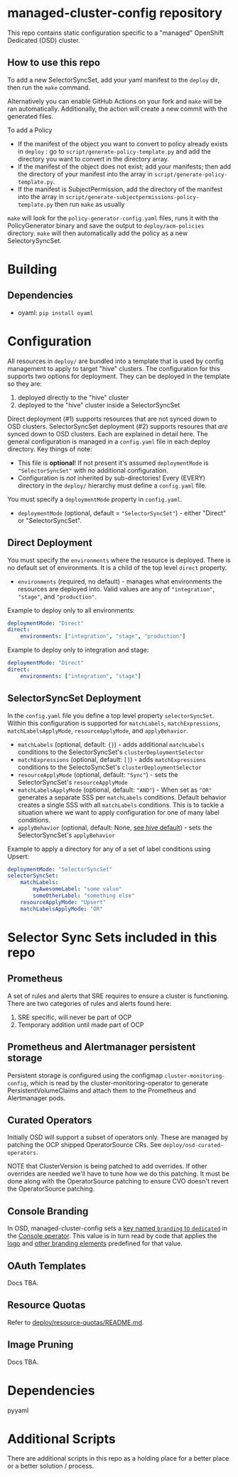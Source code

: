 # managed-cluster-config repository

This repo contains static configuration specific to a "managed" OpenShift Dedicated (OSD) cluster.

## How to use this repo

To add a new SelectorSyncSet, add your yaml manifest to the `deploy` dir, then run the `make` command.

Alternatively you can enable GitHub Actions on your fork and `make` will be ran automatically. Additionally,
the action will create a new commit with the generated files.

To add a Policy
- If the manifest of the object you want to convert to policy already exists in `deploy` : go to `script/generate-policy-template.py` and add the directory you want to convert in the directory array. 
- If the manifest of the object does not exist; add your manifests; then add the directory of your manifest into the array in `script/generate-policy-template.py`. 
- If the manifest is SubjectPermission, add the directory of the manifest into the array in `script/generate-subjectpermissions-policy-template.py` then run `make` as usually

`make` will look for the `policy-generator-config.yaml` files, runs it with the PolicyGenerator binary and save the output to `deploy/acm-policies` directory. `make` will then automatically
add the policy as a new SelectorySyncSet.

# Building

## Dependencies

- oyaml: `pip install oyaml`

# Configuration

All resources in `deploy/` are bundled into a template that is used by config management to apply to target "hive" clusters.  The configuration for this supports two options for deployment.  They can be deployed in the template so they are:

1. deployed directly to the "hive" cluster
2. deployed to the "hive" cluster inside a SelectorSyncSet

Direct deployment (#1) supports resources that are not synced down to OSD clusters.  SelectorSyncSet deployment (#2) supports resoures that _are_ synced down to OSD clusters.  Each are explained in detail here.  The general configuration is managed in a `config.yaml` file in each deploy directory.  Key things of note:

* This file is **optional**!  If not present it's assumed `deploymentMode` is `"SelectorSyncSet"` with no additional configuration.
* Configuration is _not_ inherited by sub-directories!  Every (EVERY) directory in the `deploy/` hierarchy must define a `config.yaml` file.

You must specify a `deploymentMode` property in `config.yaml`.

* `deploymentMode` (optional, default = `"SelectorSyncSet"`) - either "Direct" or "SelectorSyncSet".

## Direct Deployment

You must specify the `environments` where the resource is deployed.  There is no default set of environments.  It is a child of the top level `direct` property.

* `environments` (required, no default) - manages what environments the resources are deployed into.  Valid values are any of `"integration"`, `"stage"`, and `"production"`.

Example to deploy only to all environments:
```yaml
deploymentMode: "Direct"
direct:
    environments: ["integration", "stage", "production"]
```

Example to deploy only to integration and stage:
```yaml
deploymentMode: "Direct"
direct:
    environments: ["integration", "stage"]
```

## SelectorSyncSet Deployment

In the `config.yaml` file you define a top level property `selectorSyncSet`.  Within this configuration is supported for `matchLabels`, `matchExpressions`, `matchLabelsApplyMode`, `resourceApplyMode`, and `applyBehavior`.

* `matchLabels` (optional, default: `{}`) - adds additional `matchLabels` conditions to the SelectorSyncSet's `clusterDeploymentSelector`
* `matchExpressions` (optional, default: `[]`) - adds `matchExpressions` conditions to the SelectoSyncSet's `clusterDeploymentSelector`
* `resourceApplyMode` (optional, default: `"Sync"`) - sets the SelectorSyncSet's `resourceApplyMode`
* `matchLabelsApplyMode` (optional, default: `"AND"`) - When set as `"OR"` generates a separate SSS per `matchLabels` conditions. Default behavior creates a single SSS with all `matchLabels` conditions.  This is to tackle a situation where we want to apply configuration for one of many label conditions.
* `applyBehavior` (optional, default: None, [see hive default](https://github.com/openshift/hive/blob/master/config/crds/hive.openshift.io_selectorsyncsets.yaml)) - sets the SelectorSyncSet's `applyBehavior`

Example to apply a directory for any of a set of label conditions using Upsert:
```yaml
deploymentMode: "SelectorSyncSet"
selectorSyncSet:
    matchLabels:
        myAwesomeLabel: "some value"
        someOtherLabel: "something else"
    resourceApplyMode: "Upsert"
    matchLabelsApplyMode: "OR"
```

# Selector Sync Sets included in this repo

## Prometheus

A set of rules and alerts that SRE requires to ensure a cluster is functioning.  There are two categories of rules and alerts found here:

1. SRE specific, will never be part of OCP
2. Temporary addition until made part of OCP

## Prometheus and Alertmanager persistent storage

Persistent storage is configured using the configmap `cluster-monitoring-config`, which is read by the cluster-monitoring-operator to generate PersistentVolumeClaims and attach them to the Prometheus and Alertmanager pods.

## Curated Operators

Initially OSD will support a subset of operators only.  These are managed by patching the OCP shipped OperatorSource CRs.  See `deploy/osd-curated-operators`.

NOTE that ClusterVersion is being patched to add overrides.  If other overrides are needed we'll have to tune how we do this patching.  It must be done along with the OperatorSource patching to ensure CVO doesn't revert the OperatorSource patching.

## Console Branding

In OSD, managed-cluster-config sets a [key named `branding` to `dedicated`](https://github.com/openshift/managed-cluster-config/blob/master/deploy/osd-console-branding/osd-branding.console.Patch.yaml) in the [Console operator](https://github.com/openshift/api/blob/master/operator/v1/types_console.go#L89-L135). This value is in turn read by code that applies the [logo](https://github.com/openshift/console/blob/1572a985cc0753d7e2630984c5163170765e9487/frontend/public/components/masthead.jsx) and [other branding elements](https://github.com/openshift/console/search?p=2&q=dedicated) predefined for that value.

## OAuth Templates

Docs TBA.

## Resource Quotas

Refer to [deploy/resource-quotas/README.md](deploy/resource-quotas/README.md).

## Image Pruning

Docs TBA.

# Dependencies

pyyaml


# Additional Scripts

There are additional scripts in this repo as a holding place for a better place or a better solution / process.

